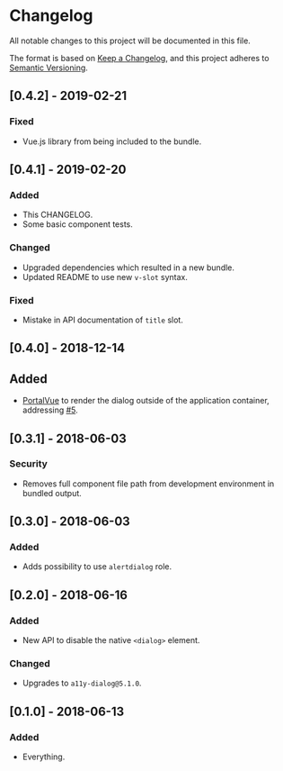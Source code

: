 # Changelog

All notable changes to this project will be documented in this file.

The format is based on [Keep a Changelog](https://keepachangelog.com/en/1.0.0/),
and this project adheres to [Semantic Versioning](https://semver.org/spec/v2.0.0.html).

## [0.4.2] - 2019-02-21

### Fixed
- Vue.js library from being included to the bundle.

## [0.4.1] - 2019-02-20

### Added
- This CHANGELOG.
- Some basic component tests.

### Changed
- Upgraded dependencies which resulted in a new bundle.
- Updated README to use new `v-slot` syntax.

### Fixed
- Mistake in API documentation of `title` slot.

## [0.4.0] - 2018-12-14

## Added
- [PortalVue](https://github.com/LinusBorg/portal-vue) to render the dialog outside of the application container, addressing [#5](https://github.com/morkro/vue-a11y-dialog/issues/5).

## [0.3.1] - 2018-06-03

### Security
- Removes full component file path from development environment in bundled output.

## [0.3.0] - 2018-06-03

### Added
- Adds possibility to use `alertdialog` role.

## [0.2.0] - 2018-06-16

### Added
- New API to disable the native `<dialog>` element.

### Changed
- Upgrades to `a11y-dialog@5.1.0`.

## [0.1.0] - 2018-06-13

### Added
- Everything.
